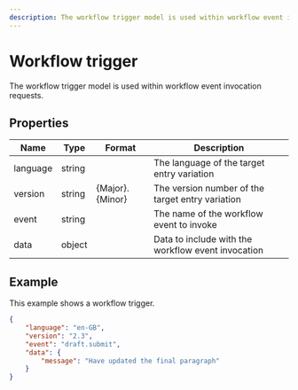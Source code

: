 ```yaml
---
description: The workflow trigger model is used within workflow event invocation requests.
---
```

# Workflow trigger

The workflow trigger model is used within workflow event invocation requests.

## Properties

| Name     | Type   | Format          | Description                                        |
|----------|--------|-----------------|----------------------------------------------------|
| language | string |                 | The language of the target entry variation         |
| version  | string | {Major}.{Minor} | The version number of the target entry variation   |
| event    | string |                 | The name of the workflow event to invoke           |
| data     | object |                 | Data to include with the workflow event invocation |

## Example

This example shows a workflow trigger.

```json
{
    "language": "en-GB",
    "version": "2.3",
    "event": "draft.submit",
    "data": {
        "message": "Have updated the final paragraph"
    }
}
```
